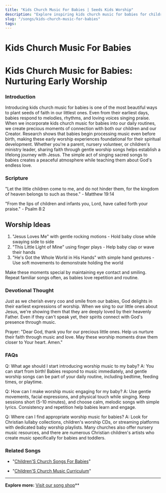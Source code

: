 ```yaml
---
title: "Kids Church Music For Babies | Seeds Kids Worship"
description: "Explore inspiring kids church music for babies for children's worship and faith development. Biblical music resources for families and ministry."
slug: "/songs/kids-church-music-for-babies"
tags:
---
```


# Kids Church Music For Babies

# Kids Church Music for Babies: Nurturing Early Worship

### Introduction
Introducing kids church music for babies is one of the most beautiful ways to plant seeds of faith in our littlest ones. Even from their earliest days, babies respond to melodies, rhythms, and loving voices singing praise. When we incorporate kids church music for babies into our daily routines, we create precious moments of connection with both our children and our Creator. Research shows that babies begin processing music even before birth, making these early worship experiences foundational for their spiritual development. Whether you're a parent, nursery volunteer, or children's ministry leader, sharing faith through gentle worship songs helps establish a lifelong journey with Jesus. The simple act of singing sacred songs to babies creates a peaceful atmosphere while teaching them about God's endless love.

### Scripture
"Let the little children come to me, and do not hinder them, for the kingdom of heaven belongs to such as these." - Matthew 19:14

"From the lips of children and infants you, Lord, have called forth your praise." - Psalm 8:2

## Worship Ideas
1. "Jesus Loves Me" with gentle rocking motions - Hold baby close while swaying side to side
2. "This Little Light of Mine" using finger plays - Help baby clap or wave their hands
3. "He's Got the Whole World in His Hands" with simple hand gestures - Use soft movements to demonstrate holding the world

Make these moments special by maintaining eye contact and smiling. Repeat familiar songs often, as babies love repetition and routine.

### Devotional Thought
Just as we cherish every coo and smile from our babies, God delights in their earliest expressions of worship. When we sing to our little ones about Jesus, we're showing them that they are deeply loved by their heavenly Father. Even if they can't speak yet, their spirits connect with God's presence through music.

Prayer: "Dear God, thank you for our precious little ones. Help us nurture their faith through music and love. May these worship moments draw them closer to Your heart. Amen."

### FAQs
Q: What age should I start introducing worship music to my baby?
A: You can start from birth! Babies respond to music immediately, and gentle worship songs can be part of your daily routine, including bedtime, feeding times, or playtime.

Q: How can I make worship music engaging for my baby?
A: Use gentle movements, facial expressions, and physical touch while singing. Keep sessions short (5-10 minutes), and choose calm, melodic songs with simple lyrics. Consistency and repetition help babies learn and engage.

Q: Where can I find appropriate worship music for babies?
A: Look for Christian lullaby collections, children's worship CDs, or streaming platforms with dedicated baby worship playlists. Many churches also offer nursery music resources, and there are numerous Christian children's artists who create music specifically for babies and toddlers.

### Related Songs

- "[Children'S Church Songs For Babies](/songs/children-s-church-songs-for-babies/)"

- "[Children'S Church Music Curriculum](/songs/children-s-church-music-curriculum/)"

---

**Explore more:** [Visit our song shop](https://seedskidsworship.com/shop)**

<!-- Schema Markup -->
<script type="application/ld+json">
{
  "@context": "https://schema.org",
  "@type": "MusicRecording",
  "name": "Kids Church Music For Babies",
  "byArtist": {
    "@type": "MusicGroup",
    "name": "Seeds Kids Worship"
  },
  "isFamilyFriendly": true,
  "url": "https://seedskidsworship.com/songs/kids-church-music-for-babies/"
}
</script>